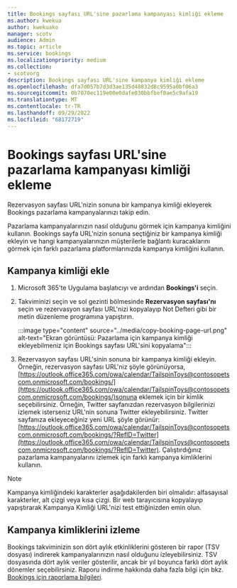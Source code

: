 ```yaml
---
title: Bookings sayfası URL'sine pazarlama kampanyası kimliği ekleme
ms.author: kwekua
author: kwekuako
manager: scotv
audience: Admin
ms.topic: article
ms.service: bookings
ms.localizationpriority: medium
ms.collection:
- scotvorg
description: Bookings sayfası URL'sine kampanya kimliği ekleme
ms.openlocfilehash: dfa7d057b7d3d3ae135d48832d8c9595a0bf06a3
ms.sourcegitcommit: 0b7070ec119e00e0dafe030bbfbef0ae5c9afa19
ms.translationtype: MT
ms.contentlocale: tr-TR
ms.lasthandoff: 09/29/2022
ms.locfileid: "68172719"
---
```

# <a name="add-a-marketing-campaign-id-to-a-bookings-page-url"></a>Bookings sayfası URL'sine pazarlama kampanyası kimliği ekleme

Rezervasyon sayfası URL'nizin sonuna bir kampanya kimliği ekleyerek Bookings pazarlama kampanyalarınızı takip edin.

Pazarlama kampanyalarınızın nasıl olduğunu görmek için kampanya kimliğini kullanın. Bookings sayfa URL'nizin sonuna seçtiğiniz bir kampanya kimliği ekleyin ve hangi kampanyalarınızın müşterilerle bağlantı kuracaklarını görmek için farklı pazarlama platformlarınızda kampanya kimliğini kullanın.

## <a name="add-campaign-id"></a>Kampanya kimliği ekle

1. Microsoft 365'te Uygulama başlatıcıyı ve ardından **Bookings'i** seçin.

2. Takviminizi seçin ve sol gezinti bölmesinde **Rezervasyon sayfası'nı** seçin ve rezervasyon sayfası URL'nizi kopyalayıp Not Defteri gibi bir metin düzenleme programına yapıştırın.

    :::image type="content" source="../media/copy-booking-page-url.png" alt-text="Ekran görüntüsü: Pazarlama için kampanya kimliği ekleyebilmeniz için Bookings sayfası URL'sini kopyalama":::

3. Rezervasyon sayfası URL'sinin sonuna bir kampanya kimliği ekleyin. Örneğin, rezervasyon sayfası URL'niz şöyle görünüyorsa, [https://outlook.office365.com/owa/calendar/TailspinToys@contosopetscom.onmicrosoft.com/bookings/](https://outlook.office365.com/owa/calendar/TailspinToys@contosopetscom.onmicrosoft.com/bookings/)sonuna eklemek için bir kimlik seçebilirsiniz. Örneğin, Twitter sayfanızdan rezervasyon bilgilerinizi izlemek isterseniz URL'nin sonuna Twitter ekleyebilirsiniz. Twitter sayfanıza ekleyeceğiniz yeni URL şöyle görünür: [https://outlook.office365.com/owa/calendar/TailspinToys@contosopetscom.onmicrosoft.com/bookings/?RefID=Twitter](https://outlook.office365.com/owa/calendar/TailspinToys@contosopetscom.onmicrosoft.com/bookings/?RefID=Twitter). Çalıştırdığınız pazarlama kampanyalarını izlemek için farklı kampanya kimliklerini kullanın.

> [!NOTE]
> Kampanya kimliğindeki karakterler aşağıdakilerden biri olmalıdır: alfasayısal karakterler, alt çizgi veya kısa çizgi. Bir web tarayıcısına kopyalayıp yapıştırarak Kampanya Kimliği URL'nizi test ettiğinizden emin olun.

## <a name="track-campaign-ids"></a>Kampanya kimliklerini izleme

Bookings takviminizin son dört aylık etkinliklerini gösteren bir rapor (TSV dosyası) indirerek kampanyalarınızın nasıl olduğunu izleyebilirsiniz. TSV dosyasında dört aylık veriler gösterilir, ancak bir yıl boyunca farklı dört aylık dönemler seçebilirsiniz. Raporu indirme hakkında daha fazla bilgi için bkz. [Bookings için raporlama bilgileri](reporting-info.md).

